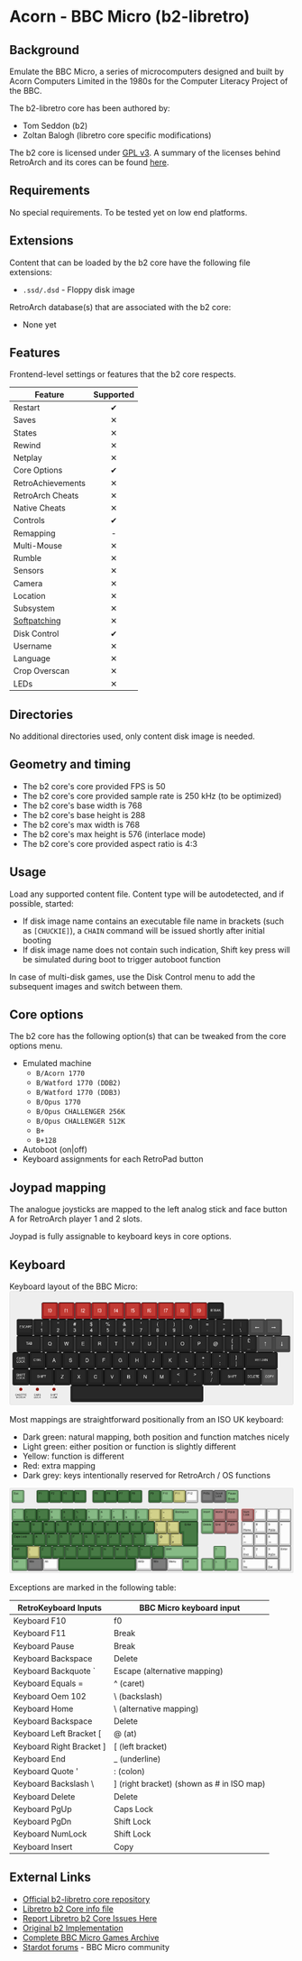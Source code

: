 # Acorn - BBC Micro (b2-libretro)

## Background

Emulate the BBC Micro, a series of microcomputers designed and built by Acorn Computers Limited in the 1980s for the Computer Literacy Project of the BBC.

The b2-libretro core has been authored by:

- Tom Seddon (b2)
- Zoltan Balogh (libretro core specific modifications)

The b2 core is licensed under [GPL v3](https://github.com/zoltanvb/b2-libretro#licence). A summary of the licenses behind RetroArch and its cores can be found [here](../development/licenses.md).

## Requirements

No special requirements. To be tested yet on low end platforms.

## Extensions

Content that can be loaded by the b2 core have the following file extensions:

- `.ssd/.dsd` - Floppy disk image

RetroArch database(s) that are associated with the b2 core:

- None yet

## Features

Frontend-level settings or features that the b2 core respects.

| Feature           | Supported |
|-------------------|:---------:|
| Restart           | ✔         |
| Saves             | ✕         |
| States            | ✕         |
| Rewind            | ✕         |
| Netplay           | ✕         |
| Core Options      | ✔         |
| RetroAchievements | ✕         |
| RetroArch Cheats  | ✕         |
| Native Cheats     | ✕         |
| Controls          | ✔         |
| Remapping         | -         |
| Multi-Mouse       | ✕         |
| Rumble            | ✕         |
| Sensors           | ✕         |
| Camera            | ✕         |
| Location          | ✕         |
| Subsystem         | ✕         |
| [Softpatching](../guides/softpatching.md) | ✕         |
| Disk Control      | ✔         |
| Username          | ✕         |
| Language          | ✕         |
| Crop Overscan     | ✕         |
| LEDs              | ✕         |

## Directories

No additional directories used, only content disk image is needed.

## Geometry and timing

- The b2 core's core provided FPS is 50
- The b2 core's core provided sample rate is 250 kHz (to be optimized)
- The b2 core's base width is 768
- The b2 core's base height is 288
- The b2 core's max width is 768
- The b2 core's max height is 576 (interlace mode)
- The b2 core's core provided aspect ratio is 4:3

## Usage

Load any supported content file. Content type will be autodetected, and if possible, started:

- If disk image name contains an executable file name in brackets (such as `[CHUCKIE]`), a `CHAIN` command will be issued shortly after initial booting
- If disk image name does not contain such indication, Shift key press will be simulated during boot to trigger autoboot function

In case of multi-disk games, use the Disk Control menu to add the subsequent images and switch between them.

## Core options

The b2 core has the following option(s) that can be tweaked from the core options menu.

- Emulated machine
  - `B/Acorn 1770`
  - `B/Watford 1770 (DDB2)`
  - `B/Watford 1770 (DDB3)`
  - `B/Opus 1770`
  - `B/Opus CHALLENGER 256K`
  - `B/Opus CHALLENGER 512K`
  - `B+`
  - `B+128`
- Autoboot (on|off)
- Keyboard assignments for each RetroPad button

## Joypad mapping

The analogue joysticks are mapped to the left analog stick and face button A for RetroArch player 1 and 2 slots.

Joypad is fully assignable to keyboard keys in core options.

## Keyboard

Keyboard layout of the BBC Micro:
![](../image/core/b2/bbc-micro-keyboard.png)

Most mappings are straightforward positionally from an ISO UK keyboard:

- Dark green: natural mapping, both position and function matches nicely
- Light green: either position or function is slightly different
- Yellow: function is different
- Red: extra mapping
- Dark grey: keys intentionally reserved for RetroArch / OS functions

![](../image/core/b2/iso-mapping-for-bbc-micro.png)

Exceptions are marked in the following table:

| RetroKeyboard Inputs         | BBC Micro keyboard input  |
|------------------------------|---------------------------|
| Keyboard F10                 | f0                        |
| Keyboard F11                 | Break                     |
| Keyboard Pause               | Break                     |
| Keyboard Backspace           | Delete                    |
| Keyboard Backquote `         | Escape (alternative mapping) |
| Keyboard Equals =            | ^ (caret)                 |
| Keyboard Oem 102             | \\ (backslash)            |
| Keyboard Home                | \\ (alternative mapping)  |
| Keyboard Backspace           | Delete                    |
| Keyboard Left Bracket [      | @ (at)                    |
| Keyboard Right Bracket ]     | [ (left bracket)          |
| Keyboard End                 | _ (underline)             |
| Keyboard Quote '             | : (colon)                 |
| Keyboard Backslash \         | ] (right bracket) (shown as # in ISO map) |
| Keyboard Delete              | Delete                    |
| Keyboard PgUp                | Caps Lock                 |
| Keyboard PgDn                | Shift Lock                |
| Keyboard NumLock             | Shift Lock                |
| Keyboard Insert              | Copy                      |

## External Links

- [Official b2-libretro core repository](https://github.com/zoltanvb/b2-libretro)
- [Libretro b2 Core info file](https://github.com/libretro/libretro-super/blob/master/dist/info/b2_libretro.info)
- [Report Libretro b2 Core Issues Here](https://github.com/zoltanvb/b2-libretro/issues)
- [Original b2 Implementation](https://github.com/tom-seddon/b2)
- [Complete BBC Micro Games Archive](https://www.bbcmicro.co.uk/)
- [Stardot forums](https://www.stardot.org.uk/forums/) - BBC Micro community
